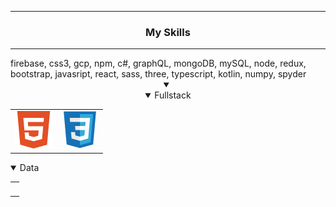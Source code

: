 <hr><h3 align="center" dir="auto" style="">My Skills</h3><hr>
firebase, css3, gcp, npm, c#, graphQL, mongoDB, mySQL, node, redux, bootstrap, javasript, react, sass, three, typescript, kotlin, numpy, spyder
<details open align="center" dir="auto" style="margin:0;padding:0;display:block;">
    <summary></summary>
    <details open align="center" dir="auto">
        <summary>Fullstack</summary>
        <table align="center">
            <tr>
                <td valign="top" width="50%">
                    <img src="Everything\Assets\SVG\Full-Stack\Frontend\html5.svg" alt="Html5" width="" height="" margin="">
                </td>
                <td valign="top" width="50%">
                    <!-- <img src="https://github.com/WomB0ComB0/WomB0ComB0/blob/06fc70271e429f60c4bdcb2e7fcd52365bccb5e2/Everything/Assets/SVG/Full-Stack/Frontend/css3.svg" alt="" width="" height="" margin=""> -->
                    <svg role="img" viewBox="0 0 128 128"><path fill="#1572B6" d="M18.814 114.123L8.76 1.352h110.48l-10.064 112.754-45.243 12.543-45.119-12.526z"></path><path fill="#33A9DC" d="M64.001 117.062l36.559-10.136 8.601-96.354h-45.16v106.49z"></path><path fill="#fff" d="M64.001 51.429h18.302l1.264-14.163H64.001V23.435h34.682l-.332 3.711-3.4 38.114h-30.95V51.429z"></path><path fill="#EBEBEB" d="M64.083 87.349l-.061.018-15.403-4.159-.985-11.031H33.752l1.937 21.717 28.331 7.863.063-.018v-14.39z"></path><path fill="#fff" d="M81.127 64.675l-1.666 18.522-15.426 4.164v14.39l28.354-7.858.208-2.337 2.406-26.881H81.127z"></path><path fill="#EBEBEB" d="M64.048 23.435v13.831H30.64l-.277-3.108-.63-7.012-.331-3.711h34.646zm-.047 27.996v13.831H48.792l-.277-3.108-.631-7.012-.33-3.711h16.447z"></path></svg>
                </td>
            </tr>
        </table>
    </details>
    <details open align="left" dir="auto">
        <summary>Data</summary>
        <table align="left">
            <tr>
                <td>
                    <div>
                        <img alt="" width="" height="" margin="">
                    </div>
                </td>
            </tr>
        </table>
    </details>
</details>
